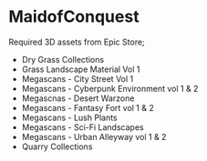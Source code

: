 # MaidofConquest

Required 3D assets from Epic Store;
- Dry Grass Collections
- Grass Landscape Material Vol 1
- Megascans - City Street Vol 1
- Megascans - Cyberpunk Environment vol 1 & 2
- Megascnas - Desert Warzone 
- Megascans - Fantasy Fort vol 1 & 2
- Megascans - Lush Plants
- Megascans - Sci-Fi Landscapes
- Megascans - Urban Alleyway vol 1 & 2
- Quarry Collections

